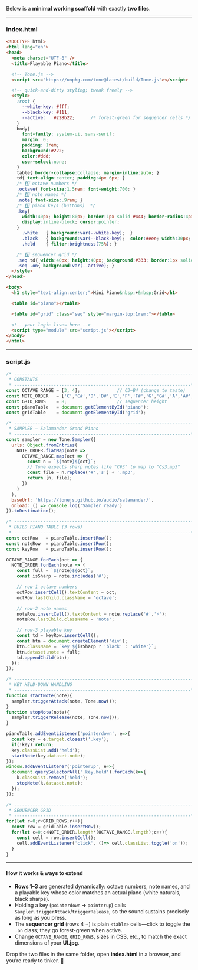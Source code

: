 Below is a **minimal working scaffold** with exactly **two files**.

---

### **index.html**

```html
<!DOCTYPE html>
<html lang="en">
<head>
  <meta charset="UTF-8" />
  <title>Playable Piano</title>

  <!-- Tone.js -->
  <script src="https://unpkg.com/tone@latest/build/Tone.js"></script>

  <!-- quick-and-dirty styling; tweak freely -->
  <style>
    :root {
      --white-key: #fff;
      --black-key: #111;
      --active:   #228b22;      /* forest-green for sequencer cells */
    }
    body{
      font-family: system-ui, sans-serif;
      margin: 0;
      padding: 1rem;
      background:#222;
      color:#ddd;
      user-select:none;
    }
    table{ border-collapse:collapse; margin-inline:auto; }
    td{ text-align:center; padding:4px 6px; }
    /* 1️⃣ octave numbers */
    .octave{ font-size:1.5rem; font-weight:700; }
    /* 2️⃣ note names */
    .note{ font-size:.9rem; }
    /* 3️⃣ piano keys (buttons)  */
    .key{
      width:40px; height:80px; border:1px solid #444; border-radius:4px;
      display:inline-block; cursor:pointer;
    }
      .white   { background:var(--white-key);  }
      .black   { background:var(--black-key);  color:#eee; width:30px; height:60px; margin-top:20px; }
      .held    { filter:brightness(75%); }

    /* 4️⃣ sequencer grid */
    .seq td{ width:40px; height:40px; background:#333; border:1px solid #555; cursor:pointer; }
    .seq .on{ background:var(--active); }
  </style>
</head>

<body>
  <h1 style="text-align:center;">Mini Piano&nbsp;+&nbsp;Grid</h1>

  <table id="piano"></table>

  <table id="grid" class="seq" style="margin-top:1rem;"></table>

  <!-- your logic lives here -->
  <script type="module" src="script.js"></script>
</body>
</html>
```

---

### **script.js**

```js
/* ---------------------------------------------------------------------
 * CONSTANTS
 * -------------------------------------------------------------------*/
const OCTAVE_RANGE = [3, 4];              // C3‒B4 (change to taste)
const NOTE_ORDER   = ['C','C#','D','D#','E','F','F#','G','G#','A','A#','B'];
const GRID_ROWS    = 8;                   // sequencer height
const pianoTable   = document.getElementById('piano');
const gridTable    = document.getElementById('grid');

/* ---------------------------------------------------------------------
 * SAMPLER – Salamander Grand Piano
 * -------------------------------------------------------------------*/
const sampler = new Tone.Sampler({
  urls: Object.fromEntries(
    NOTE_ORDER.flatMap(note =>
      OCTAVE_RANGE.map(oct => {
        const n = `${note}${oct}`;
        // Tone expects sharp notes like "C#3" to map to "Cs3.mp3"
        const file = n.replace('#','s') + '.mp3';
        return [n, file];
      })
    )
  ),
  baseUrl: 'https://tonejs.github.io/audio/salamander/',
  onload: () => console.log('Sampler ready')
}).toDestination();

/* ---------------------------------------------------------------------
 * BUILD PIANO TABLE (3 rows)
 * -------------------------------------------------------------------*/
const octRow   = pianoTable.insertRow();
const noteRow  = pianoTable.insertRow();
const keyRow   = pianoTable.insertRow();

OCTAVE_RANGE.forEach(oct => {
  NOTE_ORDER.forEach(note => {
    const full = `${note}${oct}`;
    const isSharp = note.includes('#');

    // row-1 octave numbers
    octRow.insertCell().textContent = oct;
    octRow.lastChild.className = 'octave';

    // row-2 note names
    noteRow.insertCell().textContent = note.replace('#','♯');
    noteRow.lastChild.className = 'note';

    // row-3 playable key
    const td = keyRow.insertCell();
    const btn = document.createElement('div');
    btn.className = `key ${isSharp ? 'black' : 'white'}`;
    btn.dataset.note = full;
    td.appendChild(btn);
  });
});

/* ---------------------------------------------------------------------
 * KEY HELD-DOWN HANDLING
 * -------------------------------------------------------------------*/
function startNote(note){
  sampler.triggerAttack(note, Tone.now());
}
function stopNote(note){
  sampler.triggerRelease(note, Tone.now());
}

pianoTable.addEventListener('pointerdown', e=>{
  const key = e.target.closest('.key');
  if(!key) return;
  key.classList.add('held');
  startNote(key.dataset.note);
});
window.addEventListener('pointerup', e=>{
  document.querySelectorAll('.key.held').forEach(k=>{
    k.classList.remove('held');
    stopNote(k.dataset.note);
  });
});

/* ---------------------------------------------------------------------
 * SEQUENCER GRID
 * -------------------------------------------------------------------*/
for(let r=0;r<GRID_ROWS;r++){
  const row = gridTable.insertRow();
  for(let c=0;c<NOTE_ORDER.length*(OCTAVE_RANGE.length);c++){
    const cell = row.insertCell();
    cell.addEventListener('click', ()=> cell.classList.toggle('on'));
  }
}
```

---

#### How it works & ways to extend

* **Rows 1–3** are generated dynamically: octave numbers, note names, and a playable key whose color matches an actual piano (white naturals, black sharps).
* Holding a key (`pointerdown` ➜ `pointerup`) calls `Sampler.triggerAttack`/`triggerRelease`, so the sound sustains precisely as long as you press.
* The **sequencer grid** (rows 4 +) is plain `<table>` cells—click to toggle the `.on` class; they go forest-green when active.
* Change `OCTAVE_RANGE`, `GRID_ROWS`, sizes in CSS, etc., to match the exact dimensions of your **UI.jpg**.

Drop the two files in the same folder, open **index.html** in a browser, and you’re ready to tinker. 🎹
